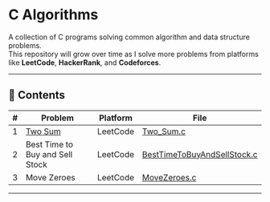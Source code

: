 
# C Algorithms

A collection of C programs solving common algorithm and data structure problems.  
This repository will grow over time as I solve more problems from platforms like **LeetCode**, **HackerRank**, and **Codeforces**.

---

## 📂 Contents

| # | Problem | Platform | File |
|---|---------|----------|------|
| 1 |[ Two Sum ](https://leetcode.com/problems/move-zeroes/)| LeetCode | [Two_Sum.c](Two_Sum.c) |
| 2 | Best Time to Buy and Sell Stock | LeetCode | [BestTimeToBuyAndSellStock.c](BestTimeToBuyAndSellStock.c) |
| 3 | Move Zeroes | LeetCode | [MoveZeroes.c](MoveZeroes.c) |

---

